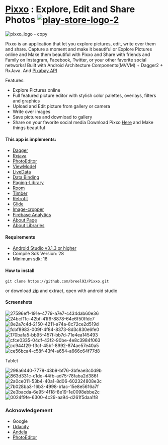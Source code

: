 # [Pixxo](https://play.google.com/store/apps/details?id=com.pixxo.breezil.pixxo) : Explore, Edit and Share Photos [![play-store-logo-2](https://user-images.githubusercontent.com/20865566/53359768-d9014380-3901-11e9-9523-5af74ccc9f10.png)](https://play.google.com/store/apps/details?id=com.pixxo.breezil.pixxo)

![pixxo_logo - copy](https://user-images.githubusercontent.com/20865566/53350109-781b4080-38ec-11e9-8c9f-fb486e77c08f.png)

Pixxo is an application that let you explore pictures, edit, write over them and share. 
Capture a moment and make it beautiful or Explore Pictures online and Make them beautiful with Pixxo and Share with friends and Family on Instagram, Facebook, Twitter, or your other favorite social networks!
Built with Android Architecture Components(MVVM) + Dagger2 + RxJava. And [Pixabay API](https://pixabay.com) 

Features:
*	Explore Pictures online 
*	Full featured picture editor with stylish color palettes, overlays, filters and graphics
*	Upload and Edit picture from gallery or camera
*	Write over images 
*	Save pictures and download to gallery
*	Share on your favorite social media
Download Pixxo [Here](https://play.google.com/store/apps/details?id=com.pixxo.breezil.pixxo) and Make things beautiful
#### This app is implements:
- [Dagger](https://google.github.io/dagger/)
- [Rxjava](https://github.com/ReactiveX/RxJava)
- [PhotoEditor](https://github.com/burhanrashid52/PhotoEditor)
- [ViewModel](https://developer.android.com/topic/libraries/architecture/viewmodel)
- [LiveData](https://developer.android.com/topic/libraries/architecture/livedata)
- [Data Binding](https://developer.android.com/topic/libraries/data-binding/)
- [Paging-Library](https://developer.android.com/topic/libraries/architecture/paging/)
- [Room](https://codelabs.developers.google.com/codelabs/android-room-with-a-view/#0)
- [Timber](https://github.com/JakeWharton/timber)
- [Retrofit](https://square.github.io/retrofit/)
- [Glide](https://github.com/bumptech/glide)
- [Image-cropper](https://github.com/ArthurHub/Android-Image-Cropper)
- [Firebase Analytics](https://firebase.google.com/docs/analytics/android/start)
- [About Page](https://github.com/medyo/android-about-page)
- [About Libraries](https://github.com/mikepenz/AboutLibraries)

#### Requirements
- [Android Studio v3.1.3 or higher](https://developer.android.com/studio/)
- Compile Sdk Version: 28
- Minimum sdk: 16

#### How to install
```
git clone https://github.com/breel93/Pixxo.git
```
or download [zip](https://github.com/breel93/Pixxo/archive/master.zip) and extract, open with android studio

#### Screenshots
![27596eff-191e-4779-a7e7-c434dab60e36](https://user-images.githubusercontent.com/20865566/57014679-28ecd700-6bdf-11e9-94b9-754effbd2b98.png)
![24bcf11c-42bf-41f9-8878-64e6f50ffdc7](https://user-images.githubusercontent.com/20865566/57014677-28544080-6bdf-11e9-8cae-0b65f183e1f3.png)
![8e2a7c4d-2150-4211-a74a-8c72ce2d519d](https://user-images.githubusercontent.com/20865566/57014691-2d18f480-6bdf-11e9-959e-44fba2514fd7.png)
![fcbf8983-009f-4f84-8373-8d3c830e6fe0](https://user-images.githubusercontent.com/20865566/57014685-2b4f3100-6bdf-11e9-92cf-2d0316a13618.png)
![170bafa5-bb95-457f-bb7d-71e4ea145493](https://user-images.githubusercontent.com/20865566/57014678-28544080-6bdf-11e9-83fb-c8b05802a11e.png)
![cfce0335-04df-43f2-90be-4e8c3984f063](https://user-images.githubusercontent.com/20865566/57014684-2ab69a80-6bdf-11e9-8ad8-66ddac116fb9.png)
![cc944f29-f3cf-45bf-8992-874ae57e40a5](https://user-images.githubusercontent.com/20865566/57014681-29856d80-6bdf-11e9-9f72-105b89590521.png)
![ce56bca4-c58f-43f4-a654-a666c64f77d8](https://user-images.githubusercontent.com/20865566/57014683-2a1e0400-6bdf-11e9-8a06-dc2c837f0d78.png)


Tablet

![298a6440-7778-43b9-bf76-3bfeae3c0d9b](https://user-images.githubusercontent.com/20865566/57014947-4ff7d880-6be0-11e9-9dbc-46a7442986b5.png)
![863d331c-c1de-44fb-ad75-78faba2d386f](https://user-images.githubusercontent.com/20865566/57014934-453d4380-6be0-11e9-8c03-741a465b23c9.png)
![2a0ce011-53b4-40a1-8d06-602324808e3c](https://user-images.githubusercontent.com/20865566/57014936-466e7080-6be0-11e9-94e2-d694cf2ef34a.png)
![7b028ba3-16b3-4998-b1ac-15e8e5616a7f](https://user-images.githubusercontent.com/20865566/57014940-48d0ca80-6be0-11e9-82d8-fe7442f3bef5.png)
![2e3bacda-6e95-4f18-8e19-1e0098ebbe2c](https://user-images.githubusercontent.com/20865566/57014937-47070700-6be0-11e9-8121-801bb9b3e855.png)
![0024f9fe-6300-4c29-aa94-d261f5daa1f8](https://user-images.githubusercontent.com/20865566/57014942-4a01f780-6be0-11e9-85f6-6472d5e689cd.png)

### Acknowledgement
- Google
- [Udacity](https://www.udacity.com)
- [Andela](https://andela.com)
- [PhotoEditor](https://github.com/burhanrashid52/PhotoEditor)
